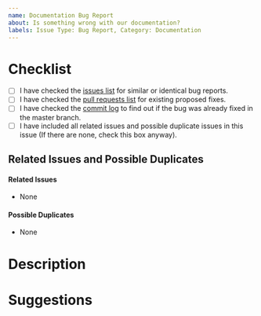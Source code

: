 ```yaml
---
name: Documentation Bug Report
about: Is something wrong with our documentation?
labels: Issue Type: Bug Report, Category: Documentation
---
```

<!--
Please fill this template entirely and do not erase parts of it.
We reserve the right to close without a response
bug reports which are incomplete.
-->
# Checklist
<!--
To check an item on the list replace [ ] with [x].
-->

- [ ] I have checked the [issues list](https://github.com/celery/celery/issues?utf8=%E2%9C%93&q=is%3Aissue+label%3A%22Category%3A+Documentation%22+)
  for similar or identical bug reports.
- [ ] I have checked the [pull requests list](https://github.com/celery/celery/pulls?q=is%3Apr+label%3A%22Category%3A+Documentation%22)
  for existing proposed fixes.
- [ ] I have checked the [commit log](https://github.com/celery/celery/commits/master)
  to find out if the bug was already fixed in the master branch.
- [ ] I have included all related issues and possible duplicate issues in this issue
      (If there are none, check this box anyway).

## Related Issues and Possible Duplicates
<!--
Please make sure to search and mention any related issues
or possible duplicates to this issue as requested by the checklist above.

This may or may not include issues in other repositories that the Celery project
maintains or other repositories that are dependencies of Celery.

If you don't know how to mention issues, please refer to Github's documentation
on the subject: https://help.github.com/en/articles/autolinked-references-and-urls#issues-and-pull-requests
-->

#### Related Issues

- None

#### Possible Duplicates

- None

# Description
<!--
Please describe what's missing or incorrect about our documentation.
Include links and/or screenshots which will aid us to resolve the issue.
-->

# Suggestions
<!-- Please provide us suggestions for how to fix the documentation -->
